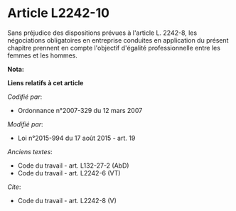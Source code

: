 # Article L2242-10

Sans préjudice des dispositions prévues à l'article L. 2242-8, les négociations obligatoires en entreprise conduites en
application du présent chapitre prennent en compte l'objectif d'égalité professionnelle entre les femmes et les hommes.

**Nota:**



**Liens relatifs à cet article**

_Codifié par_:

  - Ordonnance n°2007-329 du 12 mars 2007

_Modifié par_:

  - Loi n°2015-994 du 17 août 2015 - art. 19

_Anciens textes_:

  - Code du travail - art. L132-27-2 (AbD)
  - Code du travail - art. L2242-6 (VT)

_Cite_:

  - Code du travail - art. L2242-8 (V)
